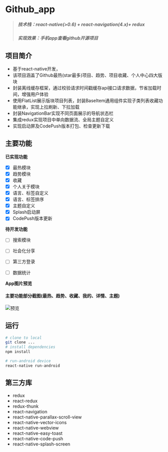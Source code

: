 # Github_app

> ##### 技术栈：react-native(>0.6) + react-navigation(4.x)+ redux
> ##### 实现效果：手机app查看github开源项目


## 项目简介
* 基于react-native开发，
* 该项目涵盖了Github最热(star最多)项目、趋势、项目收藏、个人中心四大版块
* 封装离线缓存框架，通过校验请求时间戳缓存api接口请求数据，节省加载时间，增强用户体验
* 使用FlatList展示版块项目列表，封装BaseItem通用组件实现子类列表收藏功能继承，实现上拉刷新、下拉加载
* 封装NavigationBar实现不同页面展示的导航状态栏
* 集成redux实现项目中单向数据流、全局主题自定义
* 实现启动屏及CodePush版本打包、检查更新下载



## 主要功能

 **已实现功能** 
- [x] 最热模块
- [x] 趋势模块
- [x] 收藏
- [x] 个人关于模块
- [x] 语言、标签自定义
- [x] 语言、标签排序
- [x] 主题自定义
- [x] Splash启动屏
- [x] CodePush版本更新

 **待开发功能**
- [ ] 搜索模块
- [ ] 社会化分享
- [ ] 第三方登录
- [ ] 数据统计

            

**App图片预览**

#### 主要功能部分截图(最热、趋势、收藏、我的、详情、主题)
![预览](./js/shootScreen/shoot.jpg)


## 运行

``` bash
# clone to local
git clone ...
# install dependencies
npm install

# run-android device
react-native run-android

```
## 第三方库
* redux
* react-redux
* redux-thunk
* react-navigation
* react-native-parallax-scroll-view
* react-native-vector-icons
* react-native-webview
* react-native-easy-toast
* react-native-code-push
* react-native-splash-screen


